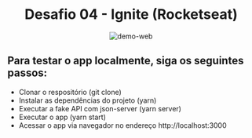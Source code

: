 <h1 align='center'>
  Desafio 04 - Ignite (Rocketseat)
</h1>

<div align='center'>
  <img src='./github_assets/web-preview.gif' alt='demo-web'>
</div>

<h2>Para testar o app localmente, siga os seguintes passos:</h2>

- Clonar o respositório (git clone)
- Instalar as dependências do projeto (yarn)
- Executar a fake API com json-server (yarn server)
- Executar o app (yarn start)
- Acessar o app via navegador no endereço http://localhost:3000